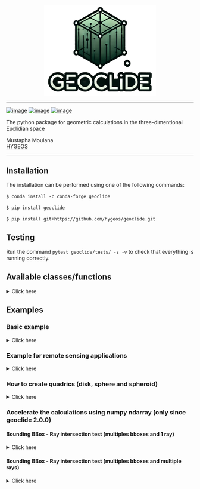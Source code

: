 <p align="center">
<img src="geoclide/img/geoclide_logo.png" width="300">
</p>

------------------------------------------------

[![image](https://img.shields.io/pypi/v/geoclide.svg)](https://pypi.python.org/pypi/geoclide)
[![image](https://img.shields.io/conda/vn/conda-forge/geoclide.svg)](https://anaconda.org/conda-forge/geoclide)
[![image](https://pepy.tech/badge/geoclide)](https://pepy.tech/project/geoclide)

The python package for geometric calculations in the three-dimentional Euclidian space

Mustapha Moulana  
[HYGEOS](https://hygeos.com/en/)

-----------------------------------------

## Installation
The installation can be performed using one of the following commands:
```shell
$ conda install -c conda-forge geoclide
```
```shell
$ pip install geoclide
```
```shell
$ pip install git+https://github.com/hygeos/geoclide.git
```

## Testing
Run the command `pytest geoclide/tests/ -s -v` to check that everything is running correctly.

## Available classes/functions
<details>
  <summary>Click here</summary>

  | Class/Function | Type | Description |
  | -------------- | ---- | ----------- |
  | `Vector`| Class | vector with x, y and z components |
  | `Point` | Class | point with x, y and z components |
  | `Normal` | Class | normal with x, y and z components |
  | `Ray` | Class | the ray: r(t) = o + t*d, with 'o' a Point, 'd' a vector and t ∈ [0,inf[ |
  | `BBox` | Class | bounding box |
  | `Sphere` | Class | sphere object. It can be a partial sphere|
  | `Spheroid` | Class | spheroid object (oblate or prolate) |
  | `Disk` | Class | disk object. It can be a partial disk or an annulus/partial annulus |
  | `Triangle` | Class | triangle object |
  | `TriangleMesh` | Class | triangle mesh object |
  | `Transform` | Class | transformation to translate and/or rotate every objects except a BBox |
  | `calc_intersection` | Function | intersection test between a shape and a ray and returns dataset |
  | `get_common_vertices` | Function | gives the vertices of BBox b1 which are common to another BBox b2 |
  | `get_common_face` | Function | same as `get_common_vertices` but with faces |
  | `dot` | Function | dot product (only vector or normal) |
  | `cross` | Function | cross product (only vector or normal) |
  | `normalize` | Function | normalize a vector/normal |
  | `coordinate_system` | Function | from a vector v1 compute vectors v2 and v3 such that v1, v2 and v3 are unit vectors of an orthogonal coordinate system |
  | `distance` | Function | compute the distance between 2 points |
  | `face_forward` | Function | ensure a vector/normal is in the same hemipherical direction than another given vector/normal |
  | `vmax` | Function | largest component value of the vector/point/normal |
  | `vmin` | Function | smallest component value of the vector/point/normal |
  | `vargmax` | Function | index of the vector/point/normal component with the largest value |
  | `vargmin` | Function | index of the vector/point/normal component with the smallest value |
  | `vabs` | Function | absolute value of each components of the vector/point/normal |
  | `permute` | Function | permutes the vector/point/normal values according to the given indices |
  | `clamp` | Function | clamp a value into the range [val_min, val_max] |
  | `quadratic` | Function | resolve the quadratic polynomial: ax**2 + bx + c |
  | `gamma_f32` | Function | gamma function from pbrt v3 |
  | `gamma_f64` | Function | gamma function from pbrt v3 but in double precision |
  | `get_inverse_tf` | Function | get the inverse transform from a another transform |
  | `get_translate_tf` | Function | get the translate transfrom from a given vector |
  | `get_scale_tf` | Function | get scale transform giving factors in x, y and z |
  | `get_rotateX_tf` | Function | get the rotate (around x axis) transform from scalar in degrees |
  | `get_rotateY_tf` | Function | get the rotate (around y axis) transform from scalar in degrees |
  | `get_rotateZ_tf` | Function | get the rotate (around z axis) transform from scalar in degrees |
  | `get_rotate_tf` | Function | get the rotate transform around a given vector/normal |
  | `ang2vec` | Function | convert a direction described by 2 angles into a direction described by a vector |
  | `vec2ang` | Function | convert a direction described by a vector into a direction described by 2 angles |
  | `create_sphere_trianglemesh` | Function | create a sphere / partial sphere triangleMesh |
  | `create_disk_trianglemesh` | Function | create a disk / partial disk / annulus / partial annulus triangleMesh |
  | `read_trianglemesh` | Function | read mesh file (gcnc, stl, obj, ...) and convert it to a TriangleMesh class object |

</details>


## Examples

### Basic example
<details>
  <summary>Click here</summary>

  ```python
  >>> import geoclide as gc
  >>> import numpy as np
  >>> # Some basics
  >>> p1 = gc.Point(0., 0., 0.) # create a point
  >>> v1 = gc.normalize(gc.Vector(0.5, 0.5, 0.1)) # create a vector and normalize it
  >>> v1
  Vector(0.4082482904638631, 0.4082482904638631, 0.8164965809277261)
  >>> # With a point and a vector we can create a ray
  >>> r1 = gc.Ray(o=p1, d=v1)
  >>> r1
  r(t) = (0.0, 0.0, 0.0) + t*(0.4082482904638631, 0.4082482904638631, 0.8164965809277261) with t ∈ [0,inf[
  >>> # Let's create a triangle mesh with 2 triangles
  >>> # We have 4 vertices
  >>> p0 = np.array([-5, -5, 0.])
  >>> p1 = np.array([5, -5, 0.])
  >>> p2 = np.array([-5, 5, 0.])
  >>> p3 = np.array([5, 5, 0.])
  >>> vertices = np.array([p0, p1, p2, p3])
  >>> # Get the vertices indices of each triangle
  >>> vid_t0 = np.array([0, 1, 2]) # the vertices indices of triangle 0
  >>> vid_t1 = np.array([2, 3, 1]) # the vertices indices of triangle 1
  >>> faces = np.array([vid_t0, vid_t1])
  >>> # Here if we create the triangle mesh, it would be a square of dimension 10*10
  >>> # centered at origin (0.,0.,0.) and parallel to the xy plane
  >>> # We can create a transformation to translate and rotate it
  >>> translate = gc.get_translate_tf(gc.Vector(2.5, 0., 0.)) # translation of 2.5 in x axis
  >>> rotate = gc.get_rotateY_tf(-90.) # rotation of -90 degrees around the y axis
  >>> oTw = translate*rotate # object to world transformation to apply to the triangle mesh
  >>> tri_mesh = gc.TriangleMesh(vertices, faces, oTw=oTw) # create the triangle mesh
  >>> ds = gc.calc_intersection(tri_mesh, r1) # see if the ray r1 intersect the triangle mesh
  >>> ds
  <xarray.Dataset> Size: 801B
  Dimensions:          (xyz: 3, nvertices: 4, ntriangles: 2, p0p1p2: 3, dim_0: 4,
                        dim_1: 4)
  Coordinates:
    * xyz              (xyz) int64 24B 0 1 2
  Dimensions without coordinates: nvertices, ntriangles, p0p1p2, dim_0, dim_1
  Data variables: (12/14)
      is_intersection  bool 1B True
      o                (xyz) float64 24B 0.0 0.0 0.0
      d                (xyz) float64 24B 0.7001 0.7001 0.14
      mint             int64 8B 0
      maxt             float64 8B inf
      vertices         (nvertices, xyz) float64 96B -5.0 -5.0 0.0 ... 5.0 5.0 0.0
      ...               ...
      wTo_mInv         (dim_0, dim_1) float64 128B 6.123e-17 0.0 -1.0 ... 0.0 1.0
      oTw_m            (dim_0, dim_1) float64 128B 6.123e-17 0.0 -1.0 ... 0.0 1.0
      oTw_mInv         (dim_0, dim_1) float64 128B 6.123e-17 0.0 1.0 ... 0.0 1.0
      thit             float64 8B 3.571
      phit             (xyz) float64 24B 2.5 2.5 0.5
      nhit             (xyz) float64 24B -1.0 -0.0 8.882e-17
  Attributes:
      shape:       TriangleMesh
      ntriangles:  2
      nvertices:   4
      date:        2025-02-17
      version:     1.2.2
  ```

  Here there is intersection, see more detail on intersection point phit:

  ```python
  >>> ds['phit']
  <xarray.DataArray 'phit' (xyz: 3)> Size: 24B
  array([2.5, 2.5, 0.5])
  Coordinates:
    * xyz      (xyz) int64 24B 0 1 2
  Attributes:
      type:         Point
      description:  the x, y and z components of the intersection point
  ```

  We can convert it into a point object:

  ```python
  >>> phit = gc.Point(ds['phit'].values)
  >>> phit
  Point(2.5, 2.5, 0.5)
  ```
</details>

### Example for remote sensing applications
<details>
  <summary>Click here</summary>


  ```python
  import geoclide as gc
  import math

  # Find satellite x an y positions knowing its altitude and its viewing zenith and azimuth angles
  vza = 45. # viewing zenith angle in degrees
  vaa = 45. # viewing azimuth angle in degrees
  sat_altitude = 700.  # satellite altitude in kilometers
  origin = gc.Point(0., 0., 0.) # origin is the viewer seeing the satellite
  # The vaa start from north going clockwise.
  # Let's assume that in our coordinate system the x axis is in the north direction
  # Then theta (zenith) angle = vza and phi (azimuth) angle = -vaa
  theta = vza
  phi = -vaa

  # Get the vector from ground to the satellite
  dir_to_sat = gc.ang2vec(theta=theta, phi=phi)
  ray = gc.Ray(o=origin, d=dir_to_sat) # create the ray, starting from origin going in dir_to_sat direction

  # Here without considering the sphericity of the earth
  b1 = gc.BBox(p1=gc.Point(-math.inf, -math.inf, 0.), p2=gc.Point(math.inf, math.inf, sat_altitude))
  ds_pp = gc.calc_intersection(b1, ray) # return an xarray dataset

  # Here with the consideration of the sphericity of the earth
  earth_radius = 6378. # the equatorial earth radius in kilometers
  oTw = gc.get_translate_tf(gc.Vector(0., 0., -earth_radius))
  sphere_sat_alti = gc.Sphere(radius=earth_radius+sat_altitude, oTw=oTw)  # apply oTw to move the sphere center to earth center
  ds_sp = gc.calc_intersection(sphere_sat_alti, ray) # return an xarray dataset

  print ("Satellite position (pp case) :", ds_pp['phit'].values)
  print ("Satellite position (sp case) ", ds_sp['phit'].values)
  ```
</details>


### How to create quadrics (disk, sphere and spheroid)

<details>
  <summary>Click here</summary>

  #### disk, annulus and partial annulus

  ```python

  >>> import geoclide as gc
  >>> msh = gc.Disk(radius=1.).to_trianglemesh() # disk
  >>> msh.plot(color='green', edgecolor='k')
  >>> msh = gc.Disk(radius=1., inner_radius=0.5).to_trianglemesh() # annulus
  >>> msh.plot(color='green', edgecolor='k')
  >>> msh = gc.Disk(radius=1., inner_radius=0.5, phimax=270).to_trianglemesh() # partial annulus
  >>> msh.plot(color='green', edgecolor='k')
  ```

  <p align="center">
  <img src="geoclide/img/disk.png" width="250">
  <img src="geoclide/img/annulus.png" width="250">
  <img src="geoclide/img/partial_annulus.png" width="250">
  </p>


  #### sphere and partial spheres

  ```python
  >>> import geoclide as gc
  >>> msh = gc.Sphere(radius=1.).to_trianglemesh() # sphere
  >>> msh.plot(color='blue', edgecolor='k')
  >>> msh = gc.Sphere(radius=1., zmax=0.5).to_trianglemesh() # partial sphere
  >>> msh.plot(color='blue', edgecolor='k')
  >>> msh = gc.Sphere(radius=1., zmax=0.5, phimax=180.).to_trianglemesh() # partial sphere
  >>> msh.plot(color='blue', edgecolor='k')
  ```
  <p align="center">
  <img src="geoclide/img/sphere.png" width="250">
  <img src="geoclide/img/sphere_partial1.png" width="250">
  <img src="geoclide/img/sphere_partial2.png" width="250">
  </p>


  #### spheroid (prolate and oblate)

  ```python
  >>> import geoclide as gc
  >>> msh = gc.Spheroid(radius_xy=1, radius_z=3).to_trianglemesh() # prolate spheroid
  >>> msh.plot(color='red', edgecolor='k')
  >>> msh = gc.Spheroid(radius_xy=1, radius_z=0.8).to_trianglemesh() # oblate sphere
  >>> msh.plot(color='cyan', edgecolor='k')
  ```
  <p align="center">
  <img src="geoclide/img/prolate.png" width="250">
  <img src="geoclide/img/oblate.png" width="250">
  </p>
</details>

### Accelerate the calculations using numpy ndarray (only since geoclide 2.0.0)

#### Bounding BBox - Ray intersection test (multiples bboxes and 1 ray)
<details>
  <summary>Click here</summary>

  Here we create 1000000 bounding boxes and 1 ray
  ```python
  >>> import numpy as np
  >>> import geoclide as gc
  >>> from time import process_time
  >>> nx = 100
  >>> ny = 100
  >>> nz = 100
  >>> x = np.linspace(0., nx-1, nx, np.float64)
  >>> y = np.linspace(0., ny-1, ny, np.float64)
  >>> z = np.linspace(0., nz-1, nz, np.float64)
  >>> x_, y_, z_ = np.meshgrid(x,y,z, indexing='ij')
  >>> pmin_arr = np.vstack((x_.ravel(), y_.ravel(), z_.ravel())).T
  >>> x = np.linspace(1., nx, nx, np.float64)
  >>> y = np.linspace(1., ny, ny, np.float64)
  >>> z = np.linspace(1., nz, nz, np.float64)
  >>> x_, y_, z_ = np.meshgrid(x,y,z, indexing='ij')
  >>> pmax_arr = np.vstack((x_.ravel(), y_.ravel(), z_.ravel())).T
  >>> r0 = gc.Ray(gc.Point(-2., 0., 0.25), gc.normalize(gc.Vector(1, 0., 0.5)))
  ```
  
  Test intersection tests using a loop:
  ```python
  >>> start = process_time()
  ... nboxes = pmin_arr.shape[0]
  ... t0_ = np.zeros(nboxes, dtype=np.float64)
  ... t1_ = np.zeros_like(t0_)
  ... is_int_ = np.full(nboxes, False, dtype=bool)
  ... 
  ... for ib in range (0, nboxes):
  ...     bi = gc.BBox(gc.Point(pmin_arr[ib,:]), gc.Point(pmax_arr[ib,:]))
  ...     t0_[ib], t1_[ib], is_int_[ib] = bi.intersect(r0)
  ... end = process_time()
  ... 
  >>> end - start # elapsed time in seconds
  6.878407069000001
  ```

  Test intersection tests using ndarray calculations 
  ```python
  >>> start = process_time()
  ... pmin = gc.Point(pmin_arr)
  ... pmax = gc.Point(pmax_arr)
  ... b_set = gc.BBox(pmin, pmax)
  ... t0, t1, is_int1 = b_set.intersect(r0)
  ... end = process_time()
  ...
  >>> end - start # elapsed time in seconds
  0.06373456800000099
  ```
  
  In this example, we are approximately 100 times faster by using ndarray calculations.
  </details>
  
  #### Bounding BBox - Ray intersection test (multiples bboxes and multiple rays)
  <details>
  <summary>Click here</summary>

  We create 10000 bounding boxes and 10000 rays
  ```python
  >>> import numpy as np
  >>> import geoclide as gc
  >>> from time import process_time
  >>> nx = 100
  >>> ny = 100
  >>> nz = 1
  >>> x = np.linspace(0., nx-1, nx, np.float64)
  >>> y = np.linspace(0., ny-1, ny, np.float64)
  >>> z = np.linspace(0., nz-1, nz, np.float64)
  >>> x_, y_, z_ = np.meshgrid(x,y,z, indexing='ij')
  >>> pmin_arr = np.vstack((x_.ravel(), y_.ravel(), z_.ravel())).T
  >>> x = np.linspace(1., nx, nx, np.float64)
  >>> y = np.linspace(1., ny, ny, np.float64)
  >>> z = np.linspace(1., nz, nz, np.float64)
  >>> x_, y_, z_ = np.meshgrid(x,y,z, indexing='ij')
  >>> pmax_arr = np.vstack((x_.ravel(), y_.ravel(), z_.ravel())).T
  >>> nboxes = pmin_arr.shape[0]
  >>> x_, y_, z_ = np.meshgrid(np.linspace(0.5, nx-0.5, nx, np.float64),
  ...                          np.linspace(0.5, ny-0.5, nx, np.float64),
  ...                          nz+1, indexing='ij')
  ...
  >>> o_set_arr = np.vstack((x_.ravel(), y_.ravel(), z_.ravel())).T
  >>> nrays = o_set_arr.shape[0]
  >>> d_set_arr = np.zeros_like(o_set_arr)
  >>> d_set_arr[:,0] = 0.
  >>> d_set_arr[:,1] = 0.
  >>> d_set_arr[:,2] = -1.
  >>> o_set = gc.Point(o_set_arr)
  >>> d_set = gc.Vector(d_set_arr)
  ```

  ##### 1) If we want, for each ray, to perform intersection test with all the bounding boxes

  The tests using loops:
   ```python
  >>> start = process_time()
  ... t0_ = np.zeros((nboxes, nrays), dtype=np.float64)
  ... t1_ = np.zeros_like(t0_)
  ... is_int_ = np.full((nboxes,nrays), False, dtype=bool)
  ... 
  ... list_rays = []
  ... for ir in range(0, nrays):
  ...     list_rays.append(gc.Ray(gc.Point(o_set_arr[ir,:]),
  ...                             gc.normalize(gc.Vector(d_set_arr[ir,:]))))
  ... 
  ... for ib in range (0, nboxes):
  ...     bi = gc.BBox(gc.Point(pmin_arr[ib,:]), gc.Point(pmax_arr[ib,:]))
  ...     for ir in range(0, nrays):
  ...         t0_[ib,ir], t1_[ib,ir], is_int_[ib,ir] = bi.intersect(list_rays[ir])
  ... end = process_time()
  ...
  >>> end-start
  198.309175913
  ```

  The tests using numpy calculations:
  Here the tests using loop:
  ```python
  >>> start = process_time()
  ... r_set = gc.Ray(o_set, d_set)
  ... pmin = gc.Point(pmin_arr)
  ... pmax = gc.Point(pmax_arr)
  ... b_set = gc.BBox(pmin, pmax)
  ... t0, t1, is_int1 = b_set.intersect(r_set)
  ... end = process_time()
  ... time_fast = end-start
  ...
  >>> end-start
  3.289091017000004
  ```


  ##### 2) If we want to perform intersection test between 1 bbox and 1 ray

  The tests using loops:
  ```python
  >>> start = process_time()
  ... t0_ = np.zeros((nboxes), dtype=np.float64)
  ... t1_ = np.zeros_like(t0_)
  ... is_int_ = np.full((nboxes), False, dtype=bool)
  ... 
  ... list_rays = []
  ... for ib in range(0, nboxes):
  ...     bi = gc.BBox(gc.Point(pmin_arr[ib,:]), gc.Point(pmax_arr[ib,:]))
  ...     ri = gc.Ray(gc.Point(o_set_arr[ib,:]), gc.Vector(d_set_arr[ib,:]))
  ...     t0_[ib], t1_[ib], is_int_[ib] = bi.intersect(ri)
  ... end = process_time()
  ...
  >>> end-start
  0.11680529199998091
  ```

  The tests using numpy calculations:
  ```python
  >>> start = process_time()
  ... r_set = gc.Ray(o_set, d_set)
  ... pmin = gc.Point(pmin_arr)
  ... pmax = gc.Point(pmax_arr)
  ... b_set = gc.BBox(pmin, pmax)
  ... t0, t1, is_int1 = b_set.intersect(r_set, diag_calc=True)
  ... end = process_time()
  ... time_fast = end-start
  ...
  0.043592625999991697
  ```
</details>

